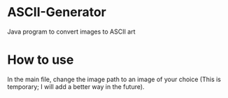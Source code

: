 # ASCII-Generator
Java program to convert images to ASCII art

# How to use
In the main file, change the image path to an image of your choice (This is temporary; I will add a better way in the future).
